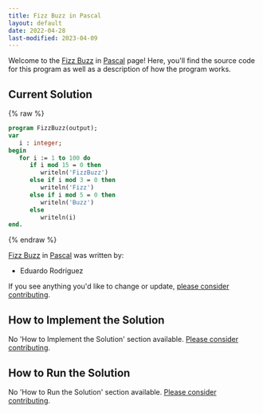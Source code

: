 ```yaml
---
title: Fizz Buzz in Pascal
layout: default
date: 2022-04-28
last-modified: 2023-04-09
---
```


Welcome to the [Fizz Buzz](https://sampleprograms.io/projects/fizz-buzz) in [Pascal](https://sampleprograms.io/languages/pascal) page! Here, you'll find the source code for this program as well as a description of how the program works.

## Current Solution

{% raw %}

```pascal
program FizzBuzz(output);
var
   i : integer;
begin
   for i := 1 to 100 do
      if i mod 15 = 0 then
         writeln('FizzBuzz')
      else if i mod 3 = 0 then
         writeln('Fizz')
      else if i mod 5 = 0 then
         writeln('Buzz')
      else
         writeln(i)
end.
```

{% endraw %}

[Fizz Buzz](https://sampleprograms.io/projects/fizz-buzz) in [Pascal](https://sampleprograms.io/languages/pascal) was written by:

- Eduardo Rodríguez

If you see anything you'd like to change or update, [please consider contributing](https://github.com/TheRenegadeCoder/sample-programs).

## How to Implement the Solution

No 'How to Implement the Solution' section available. [Please consider contributing](https://github.com/TheRenegadeCoder/sample-programs-website).

## How to Run the Solution

No 'How to Run the Solution' section available. [Please consider contributing](https://github.com/TheRenegadeCoder/sample-programs-website).